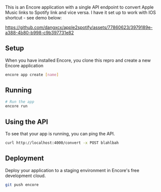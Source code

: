 
This is an Encore application with a single API endpoint to convert Apple Music links to Spotify link and vice versa. I have it set up to work with IOS shortcut - see demo below:

https://github.com/dangxcx/apple2spotify/assets/77860623/3979189e-a388-4b80-b998-c9b397731e82

## Setup

When you have installed Encore, you clone this repro and create a new Encore application 

```bash
encore app create [name]
```


## Running

```bash
# Run the app
encore run
```

## Using the API

To see that your app is running, you can ping the API.

```bash
curl http://localhost:4000/convert -x POST blahlbah
```

## Deployment

Deploy your application to a staging environment in Encore's free development cloud.

```bash
git push encore
```
